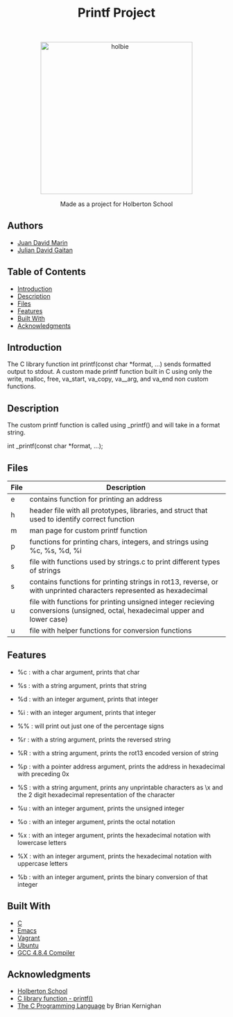 <h1 align ="center"> Printf Project </h1><br>

<p align="center">
	<a href="https://holbertonschool.com">
		<img alt="holbie" title="holbie" src="https://s3.amazonaws.com/intranet-projects-files/holbertonschool-low_level_programming/228/printf.png" width="350">
	</a>
</p>
<p align="center">
Made as a project for Holberton School
</p>

## Authors
* [Juan David Marin](https://twitter.com/Teslothorcha)
* [Julian David Gaitan](https://twitter.com/JulianDavidG07)

## Table of Contents
- [Introduction](#introduction)
- [Description](#description)
- [Files](#files)
- [Features](#features)
- [Built With](#built-with)
- [Acknowledgments](#acknowledgments)

## Introduction

The C library function int printf(const char *format, ...) sends formatted output to stdout.
A custom made printf function built in C using only the write, malloc, free, va_start, va_copy, va__arg, and va_end non custom functions.


## Description

The custom printf function is called using \_printf() and will take in a format string.

int \_printf(const char \*format, ...);



## Files

File|Description
---|---
e | contains function for printing an address
h | header file with all prototypes, libraries, and struct that used to identify correct function
m | man page for custom printf function
p | functions for printing chars, integers, and strings using %c, %s, %d, %i
s | file with functions used by strings.c to print different types of strings
s | contains functions for printing strings in rot13, reverse, or with unprinted characters represented as hexadecimal
u | file with functions for printing unsigned integer recieving conversions (unsigned, octal, hexadecimal upper and lower case)
u | file with helper functions for conversion functions


## Features

* %c : with a char argument, prints that char

* %s : with a string argument, prints that string

* %d : with an integer argument, prints that integer

* %i : with an integer argument, prints that integer

* %% : will print out just one of the percentage signs

* %r : with a string argument, prints the reversed string

* %R : with a string argument, prints the rot13 encoded version of string

* %p : with a pointer address argument, prints the address in hexadecimal with preceding 0x

* %S : with a string argument, prints any unprintable characters as \x and the 2 digit hexadecimal representation of the character

* %u : with an integer argument, prints the unsigned integer

* %o : with an integer argument, prints the octal notation

* %x : with an integer argument, prints the hexadecimal notation with lowercase letters

* %X : with an integer argument, prints the hexadecimal notation with uppercase letters

* %b : with an integer argument, prints the binary conversion of that integer


## Built With

* [C](https://en.wikipedia.org/wiki/C_(programming_language))
* [Emacs](https://www.gnu.org/software/emacs/)
* [Vagrant](https://www.vagrantup.com/)
* [Ubuntu](https://www.ubuntu.com/)
* [GCC 4.8.4 Compiler](https://gcc.gnu.org/)

## Acknowledgments

* [Holberton School](https://www.holbertonschool.com/)
* [C library function - printf()](https://www.tutorialspoint.com/c_standard_library/c_function_printf.htm)
* [The C Programming Language](https://www.dipmat.univpm.it/~demeio/public/the_c_programming_language_2.pdf) by Brian Kernighan

